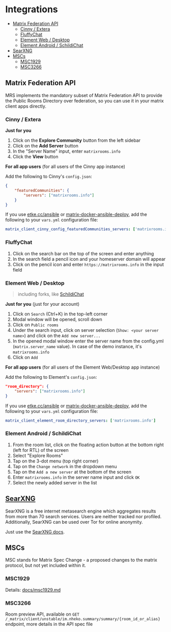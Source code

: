 # Integrations

<!-- vim-markdown-toc GitLab -->

* [Matrix Federation API](#matrix-federation-api)
  * [Cinny / Extera](#cinny-extera)
  * [FluffyChat](#fluffychat)
  * [Element Web / Desktop](#element-web-desktop)
  * [Element Android / SchildiChat](#element-android-schildichat)
* [SearXNG](#searxng)
* [MSCs](#mscs)
  * [MSC1929](#msc1929)
  * [MSC3266](#msc3266)

<!-- vim-markdown-toc -->

## Matrix Federation API

MRS implements the mandatory subset of Matrix Federation API to provide the Public Rooms Directory over federation,
so you can use it in your matrix client apps directly.

### Cinny / Extera

**Just for you**

1. Click on the **Explore Community** button from the left sidebar
2. Click on the **Add Server** button
3. In the "Server Name" input, enter `matrixrooms.info`
4. Click the **View** button

**For all app users** (for all users of the Cinny app instance)

Add the following to Cinny's `config.json`:

```json
{
    "featuredCommunities": {
        "servers": ["matrixrooms.info"]
    }
}
```

If you use [etke.cc/ansible](https://github.com/etkecc/ansible) or [matrix-docker-ansible-deploy](https://github.com/spantaleev/matrix-docker-ansible-deploy), add the following to your `vars.yml` configuration file:

```yaml
matrix_client_cinny_config_featuredCommunities_servers: ['matrixrooms.info']
```

### FluffyChat

1. Click on the search bar on the top of the screen and enter anything
2. In the search field a pencil icon and your homeserver domain will appear
3. Click on the pencil icon and enter `https://matrixrooms.info` in the input field

### Element Web / Desktop

> including forks, like [SchildiChat](https://schildi.chat/)

**Just for you** (just for your account)

1. Click on `Search` (Ctrl+K) in the top-left corner
2. Modal window will be opened, scroll down
3. Click on `Public rooms`
4. Under the search input, click on server selection (`Show: <your server name>`) and click on the `Add new server...`
5. In the opened modal window enter the server name from the config.yml (`matrix.server_name` value). In case of the demo instance, it's `matrixrooms.info`
6. Click on `Add`

**For all app users** (for all users of the Element Web/Desktop app instance)

Add the following to Element's `config.json`:

```json
"room_directory": {
    "servers": ["matrixrooms.info"]
}
```

If you use [etke.cc/ansible](https://github.com/etkecc/ansible) or [matrix-docker-ansible-deploy](https://github.com/spantaleev/matrix-docker-ansible-deploy), add the following to your `vars.yml` configuration file:

```yaml
matrix_client_element_room_directory_servers: ['matrixrooms.info']
```

### Element Android / SchildiChat

1. From the room list, click on the floating action button at the bottom right (left for RTL) of the screen
2. Select "Explore Rooms"
3. Tap on the 3-dot menu (top right corner)
4. Tap on the `Change network` in the dropdown menu
5. Tap on the `Add a new server` at the bottom of the screen
6. Enter `matrixrooms.info` in the server name input and click `OK`
7. Select the newly added server in the list

## [SearXNG](https://docs.searxng.org)

SearXNG is a free internet metasearch engine which aggregates results from more than 70 search services.
Users are neither tracked nor profiled.
Additionally, SearXNG can be used over Tor for online anonymity.

Just use the [SearXNG docs](https://docs.searxng.org/dev/engines/online/mrs.html).

## MSCs

MSC stands for Matrix Spec Change - a proposed changes to the matrix protocol, but not yet included within it.

### MSC1929

Details: [docs/msc1929.md](./msc1929.md)

### MSC3266

Room preview API, available on `GET /_matrix/client/unstable/im.nheko.summary/summary/{room_id_or_alias}` endpoint, more details in the API spec file
